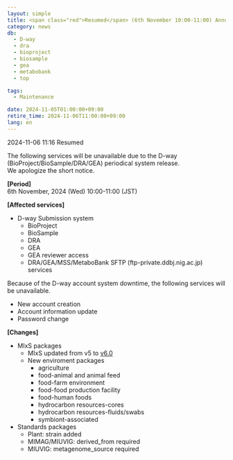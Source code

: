 ```yaml
---
layout: simple
title: <span class="red">Resumed</span> (6th November 10:00-11:00) Announcement of D-way (BioProject/BioSample/DRA/GEA) system suspension 
category: news
db:
  - D-way
  - dra
  - bioproject
  - biosample
  - gea
  - metabobank
  - top

tags:
  - Maintenance

date: 2024-11-05T01:00:00+09:00
retire_time: 2024-11-06T11:00:00+09:00
lang: en
---
```


<span class="red">2024-11-06 11:16 Resumed</span>

The following services will be unavailable due to the D-way (BioProject/BioSample/DRA/GEA) periodical system release.    
We apologize the short notice.  

**[Period]**  
6th November, 2024 (Wed) 10:00-11:00 (JST)    

**[Affected services]**
- D-way Submission system  
	- BioProject  
	- BioSample  
	- DRA  
	- GEA  
	- GEA reviewer access  
	- DRA/GEA/MSS/MetaboBank SFTP (ftp-private.ddbj.nig.ac.jp) services  

Because of the D-way account system downtime, the following services will be unavailable.
- New account creation
- Account information update
- Password change

**[Changes]**    
* MIxS packages
	* MIxS updated from v5 to [v6.0](https://www.gensc.org/news/2022/04/01/MIxSv6.0-release.html)
	* New enviroment packages
		* agriculture
		* food-animal and animal feed
		* food-farm environment
		* food-food production facility
		* food-human foods
		* hydrocarbon resources-cores
		* hydrocarbon resources-fluids/swabs
		* symbiont-associated
* Standards packages
	* Plant: strain added
	* MIMAG/MIUVIG: derived_from required
	* MIUVIG: metagenome_source required